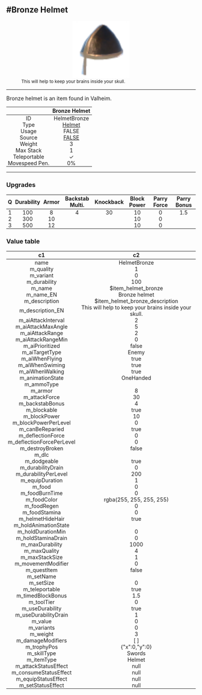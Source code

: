 <meta property="og:title" content="Bronze Helmet - MoreValheim" /><meta property="og:type" content="website" /><meta property="og:image" content="/assets/bronze_helmet.png" /><meta property="og:description" content="Bronze Helmet is an item found in Valheim." /><meta name="theme-color" content="#546D78"><meta name="twitter:card" content="summary_large_image">
#Bronze Helmet
-------------
<style>img {width:20px;}.tb {width:150px;display: block;margin-left: auto;margin-right: auto;}</style>

<style>.md-typeset table:not([class]) th:not([align]) {min-width:unset!important;}</style>
<style>td{padding:0em 0.3em!important;text-align:center!important;border-left:.05rem solid var(--md-default-fg-color--lightest)}</style>

<style>th{padding:0.1em 0.3em!important;text-align:center!important;font-weight:bold}</style>

<style>pre{text-align:right!important}</style>
<style>table tr td:first-child {border-left: 0;};</style>

<figure><img src="/assets/bronze_helmet.png" class="tb" /><figcaption><small>This will help to keep your brains inside your skull.</small></figcaption></figure>

-------------

Bronze helmet is an item found in Valheim.

|        | Bronze Helmet              |
| ----------- | ------------------------------------ |
| ID |HelmetBronze
| Type | [Helmet](../../types/helmet)
| Usage | FALSE<br>
| Source | [FALSE](../../items/false)
| Weight | 3 |
| Max Stack | 1 |
| Teleportable | ✓
| Movespeed Pen. | 0%


-------------

### Upgrades
| Q | Durability | Armor | Backstab Multi. | Knockback | Block Power | Parry Force | Parry Bonus
| - | - | - | - | - | - | - | - 
1 | 100 | 8 | 4 | 30 | 10 | 0 | 1.5 | 
 | 2 | 300 | 10 |  |  | 10 | 0 |  | 
 | 3 | 500 | 12 |  |  | 10 | 0 |  | 


### Value table
|c1|c2|
|----|----|
|name|HelmetBronze|
|m_quality|1|
|m_variant|0|
|m_durability|100|
|m_name|$item_helmet_bronze|
|m_name_EN|Bronze helmet|
|m_description|$item_helmet_bronze_description|
|m_description_EN|This will help to keep your brains inside your skull.|
|m_aiAttackInterval|2|
|m_aiAttackMaxAngle|5|
|m_aiAttackRange|2|
|m_aiAttackRangeMin|0|
|m_aiPrioritized|false|
|m_aiTargetType|Enemy|
|m_aiWhenFlying|true|
|m_aiWhenSwiming|true|
|m_aiWhenWalking|true|
|m_animationState|OneHanded|
|m_ammoType||
|m_armor|8|
|m_attackForce|30|
|m_backstabBonus|4|
|m_blockable|true|
|m_blockPower|10|
|m_blockPowerPerLevel|0|
|m_canBeReparied|true|
|m_deflectionForce|0|
|m_deflectionForcePerLevel|0|
|m_destroyBroken|false|
|m_dlc||
|m_dodgeable|true|
|m_durabilityDrain|0|
|m_durabilityPerLevel|200|
|m_equipDuration|1|
|m_food|0|
|m_foodBurnTime|0|
|m_foodColor|rgba(255, 255, 255, 255)|
|m_foodRegen|0|
|m_foodStamina|0|
|m_helmetHideHair|true|
|m_holdAnimationState||
|m_holdDurationMin|0|
|m_holdStaminaDrain|0|
|m_maxDurability|1000|
|m_maxQuality|4|
|m_maxStackSize|1|
|m_movementModifier|0|
|m_questItem|false|
|m_setName||
|m_setSize|0|
|m_teleportable|true|
|m_timedBlockBonus|1.5|
|m_toolTier|0|
|m_useDurability|true|
|m_useDurabilityDrain|1|
|m_value|0|
|m_variants|0|
|m_weight|3|
|m_damageModifiers|[  ]|
|m_trophyPos|{"x":0,"y":0}|
|m_skillType|Swords|
|m_itemType|Helmet|
|m_attackStatusEffect|null|
|m_consumeStatusEffect|null|
|m_equipStatusEffect|null|
|m_setStatusEffect|null|
